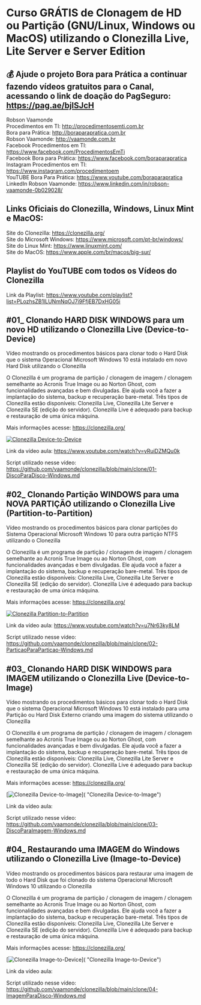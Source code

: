 # Curso GRÁTIS de Clonagem de HD ou Partição (GNU/Linux, Windows ou MacOS) utilizando o Clonezilla Live, Lite Server e Server Edition

## 💰 Ajude o projeto Bora para Prática a continuar fazendo vídeos gratuitos para o Canal, acessando o link de doação do PagSeguro: https://pag.ae/bjlSJcH

Robson Vaamonde<br>
Procedimentos em TI: http://procedimentosemti.com.br<br>
Bora para Prática: http://boraparapratica.com.br<br>
Robson Vaamonde: http://vaamonde.com.br<br>
Facebook Procedimentos em TI: https://www.facebook.com/ProcedimentosEmTi<br>
Facebook Bora para Prática: https://www.facebook.com/boraparapratica<br>
Instagram Procedimentos em TI: https://www.instagram.com/procedimentoem<br>
YouTUBE Bora Para Prática: https://www.youtube.com/boraparapratica<br>
LinkedIn Robson Vaamonde: https://www.linkedin.com/in/robson-vaamonde-0b029028/<br>

## **Links Oficiais do Clonezilla, Windows, Linux Mint e MacOS:**
Site do Clonezilla: https://clonezilla.org/<br>
Site do Microsoft Windows: https://www.microsoft.com/pt-br/windows/<br>
Site do Linux Mint: https://www.linuxmint.com/​<br>
Site do MacOS: https://www.apple.com/br/macos/big-sur/

## **Playlist do YouTUBE com todos os Vídeos do Clonezilla**
Link da Playlist: https://www.youtube.com/playlist?list=PLozhsZB1lLUNmNqOJ7i9FfjEB7DxHG05i

## **#01_ Clonando HARD DISK WINDOWS para um novo HD utilizando o Clonezilla Live (Device-to-Device)**

Vídeo mostrando os procedimentos básicos para clonar todo o Hard Disk que o sistema Operacional Microsoft Windows 10 está instalado em novo Hard Disk utilizando o Clonezilla 

O Clonezilla é um programa de partição / clonagem de imagem / clonagem semelhante ao Acronis True Image ou ao Norton Ghost, com funcionalidades avançadas e bem divulgadas. Ele ajuda você a fazer a implantação do sistema, backup e recuperação bare-metal. Três tipos de Clonezilla estão disponíveis: Clonezilla Live, Clonezilla Lite Server e Clonezilla SE (edição do servidor). Clonezilla Live é adequado para backup e restauração de uma única máquina.

Mais informações acesse: https://clonezilla.org/

[![Clonezilla Device-to-Device](http://img.youtube.com/vi/yRuiDZMQu0k/0.jpg)](https://www.youtube.com/watch?v=yRuiDZMQu0k "Clonezilla Device-to-Device")

Link da vídeo aula: https://www.youtube.com/watch?v=yRuiDZMQu0k

Script utilizado nesse vídeo: https://github.com/vaamonde/clonezilla/blob/main/clone/01-DiscoParaDisco-Windows.md

## **#02_ Clonando Partição WINDOWS para uma NOVA PARTIÇÃO utilizando o Clonezilla Live (Partition-to-Partition)**

Vídeo mostrando os procedimentos básicos para clonar partições do Sistema Operacional Microsoft Windows 10 para outra partição NTFS utilizando o Clonezilla 

O Clonezilla é um programa de partição / clonagem de imagem / clonagem semelhante ao Acronis True Image ou ao Norton Ghost, com funcionalidades avançadas e bem divulgadas. Ele ajuda você a fazer a implantação do sistema, backup e recuperação bare-metal. Três tipos de Clonezilla estão disponíveis: Clonezilla Live, Clonezilla Lite Server e Clonezilla SE (edição do servidor). Clonezilla Live é adequado para backup e restauração de uma única máquina.

Mais informações acesse: https://clonezilla.org/

[![Clonezilla Partition-to-Partition](http://img.youtube.com/vi/u7Nr63ky8LM/0.jpg)](https://www.youtube.com/watch?v=u7Nr63ky8LM "Clonezilla Partition-to-Partition")

Link da vídeo aula: https://www.youtube.com/watch?v=u7Nr63ky8LM

Script utilizado nesse vídeo: https://github.com/vaamonde/clonezilla/blob/main/clone/02-ParticaoParaParticao-Windows.md

## **#03_ Clonando HARD DISK WINDOWS para IMAGEM utilizando o Clonezilla Live (Device-to-Image)**

Vídeo mostrando os procedimentos básicos para clonar todo o Hard Disk que o sistema Operacional Microsoft Windows 10 está instalado para uma Partição ou Hard Disk Externo criando uma imagem do sistema utilizando o Clonezilla 

O Clonezilla é um programa de partição / clonagem de imagem / clonagem semelhante ao Acronis True Image ou ao Norton Ghost, com funcionalidades avançadas e bem divulgadas. Ele ajuda você a fazer a implantação do sistema, backup e recuperação bare-metal. Três tipos de Clonezilla estão disponíveis: Clonezilla Live, Clonezilla Lite Server e Clonezilla SE (edição do servidor). Clonezilla Live é adequado para backup e restauração de uma única máquina.

Mais informações acesse: https://clonezilla.org/

[![Clonezilla Device-to-Image](http://img.youtube.com/vi//0.jpg)]( "Clonezilla Device-to-Image")

Link da vídeo aula: 

Script utilizado nesse vídeo: https://github.com/vaamonde/clonezilla/blob/main/clone/03-DiscoParaImagem-Windows.md

## **#04_ Restaurando uma IMAGEM do Windows utilizando o Clonezilla Live (Image-to-Device)**

Vídeo mostrando os procedimentos básicos para restaurar uma imagem de todo o Hard Disk que foi clonado do sistema Operacional Microsoft Windows 10 utilizando o Clonezilla 

O Clonezilla é um programa de partição / clonagem de imagem / clonagem semelhante ao Acronis True Image ou ao Norton Ghost, com funcionalidades avançadas e bem divulgadas. Ele ajuda você a fazer a implantação do sistema, backup e recuperação bare-metal. Três tipos de Clonezilla estão disponíveis: Clonezilla Live, Clonezilla Lite Server e Clonezilla SE (edição do servidor). Clonezilla Live é adequado para backup e restauração de uma única máquina.

Mais informações acesse: https://clonezilla.org/

[![Clonezilla Image-to-Device](http://img.youtube.com/vi//0.jpg)]( "Clonezilla Image-to-Device")

Link da vídeo aula: 

Script utilizado nesse vídeo: https://github.com/vaamonde/clonezilla/blob/main/clone/04-ImagemParaDisco-Windows.md